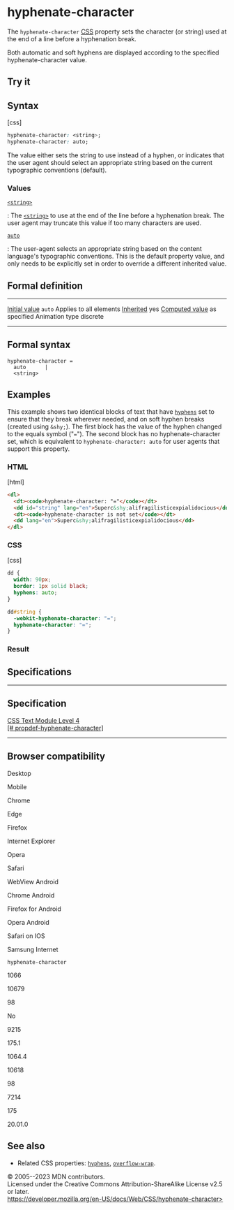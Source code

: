 hyphenate-character
===================

The `hyphenate-character`
[CSS](https://developer.mozilla.org/en-US/docs/Web/CSS) property sets
the character (or string) used at the end of a line before a hyphenation
break.

Both automatic and soft hyphens are displayed according to the specified
hyphenate-character value.

Try it
------

Syntax
------

[css]

```css
hyphenate-character: <string>;
hyphenate-character: auto;
```

The value either sets the string to use instead of a hyphen, or
indicates that the user agent should select an appropriate string based
on the current typographic conventions (default).

### Values

[`<string>`](#string)

:   The [`<string>`](string.md) to use at the end of the line before a
    hyphenation break. The user agent may truncate this value if too
    many characters are used.

[`auto`](#auto)

:   The user-agent selects an appropriate string based on the content
    language\'s typographic conventions. This is the default property
    value, and only needs to be explicitly set in order to override a
    different inherited value.

Formal definition
-----------------

  ---------------------------------- --------------
  [Initial value](initial_value.md)     `auto`
  Applies to                         all elements
  [Inherited](inheritance.md)           yes
  [Computed value](computed_value.md)   as specified
  Animation type                     discrete
  ---------------------------------- --------------

Formal syntax
-------------

```
hyphenate-character = 
  auto      |
  <string>  
```

Examples
--------

This example shows two identical blocks of text that have
[`hyphens`](hyphens.md) set to ensure that they break wherever needed, and
on soft hyphen breaks (created using `&shy;`). The first block has the
value of the hyphen changed to the equals symbol (\"`=`\"). The second
block has no hyphenate-character set, which is equivalent to
`hyphenate-character: auto` for user agents that support this property.

### HTML

[html]

```html
<dl>
  <dt><code>hyphenate-character: "="</code></dt>
  <dd id="string" lang="en">Superc&shy;alifragilisticexpialidocious</dd>
  <dt><code>hyphenate-character is not set</code></dt>
  <dd lang="en">Superc&shy;alifragilisticexpialidocious</dd>
</dl>
```

### CSS

[css]

```css
dd {
  width: 90px;
  border: 1px solid black;
  hyphens: auto;
}

dd#string {
  -webkit-hyphenate-character: "=";
  hyphenate-character: "=";
}
```

### Result

Specifications
--------------

  ---------------------------------------------------------------------------------------------------------

Specification
  ---------------------------------------------------------------------------------------------------------

  [CSS Text Module Level 4\
  [\#
  propdef-hyphenate-character]](https://drafts.csswg.org/css-text-4/#propdef-hyphenate-character)

  ---------------------------------------------------------------------------------------------------------

Browser compatibility
---------------------

Desktop

Mobile

Chrome

Edge

Firefox

Internet Explorer

Opera

Safari

WebView Android

Chrome Android

Firefox for Android

Opera Android

Safari on IOS

Samsung Internet

`hyphenate-character`

1066

10679

98

No

9215

175.1

1064.4

10618

98

7214

175

20.01.0

See also
--------

- Related CSS properties: [`hyphens`](hyphens.md),
    [`overflow-wrap`](overflow-wrap.md).

© 2005--2023 MDN contributors.\
Licensed under the Creative Commons Attribution-ShareAlike License v2.5
or later.\
https://developer.mozilla.org/en-US/docs/Web/CSS/hyphenate-character>
